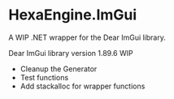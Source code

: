 # HexaEngine.ImGui

A WIP .NET wrapper for the Dear ImGui library.

Dear ImGui library version 1.89.6 WIP

- Cleanup the Generator
- Test functions
- Add stackalloc for wrapper functions
